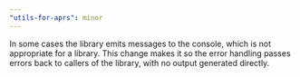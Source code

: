 ```yaml
---
"utils-for-aprs": minor
---
```


In some cases the library emits messages to the console, which is not appropriate for a library. This change makes it so the error handling passes errors back to callers of the library, with no output generated directly.
